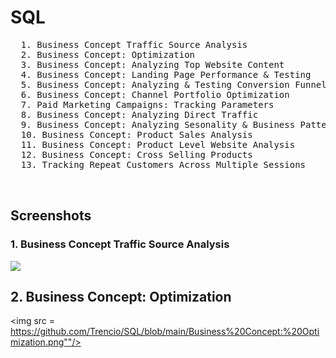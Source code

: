 # SQL

 <pre>
  1. Business Concept Traffic Source Analysis
  2. Business Concept: Optimization 
  3. Business Concept: Analyzing Top Website Content
  4. Business Concept: Landing Page Performance & Testing
  5. Business Concept: Analyzing & Testing Conversion Funnels 
  6. Business Concept: Channel Portfolio Optimization 
  7. Paid Marketing Campaigns: Tracking Parameters 
  8. Business Concept: Analyzing Direct Traffic 
  9. Business Concept: Analyzing Sesonality & Business Patterns 
  10. Business Concept: Product Sales Analysis 
  11. Business Concept: Product Level Website Analysis
  12. Business Concept: Cross Selling Products
  13. Tracking Repeat Customers Across Multiple Sessions 
   
  </pre>


## Screenshots

### 1. Business Concept Traffic Source Analysis

<img src = "https://github.com/Trencio/SQL/blob/main/Business%20Concept%20Traffic%20Source%20Analysis.png" />


## 2. Business Concept: Optimization 

<img src = https://github.com/Trencio/SQL/blob/main/Business%20Concept:%20Optimization.png""/>
